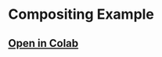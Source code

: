 # Compositing Example

## [Open in Colab](https://colab.research.google.com/drive/1WLcKVWiHTKDtnXovavnJZ90xcnsj85QF?usp=sharing)